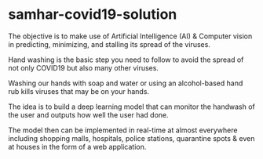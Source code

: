 # samhar-covid19-solution

The objective is to make use of Artificial Intelligence (AI) & Computer vision in predicting, minimizing, and stalling its spread of the viruses.

Hand washing is the basic step you need to follow to avoid the spread of not only COVID19 but also many other viruses.

Washing our hands with soap and water or using an alcohol-based hand rub kills viruses that may be on your hands.

The idea is to build a deep learning model that can monitor the handwash of the user and outputs how well the user had done.

The model then can be implemented in real-time at almost everywhere including shopping malls, hospitals, police stations, quarantine spots & even at houses in the form of a web application.
